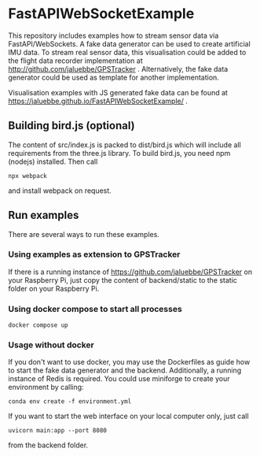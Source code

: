# FastAPIWebSocketExample
This repository includes examples how to stream sensor data via FastAPI/WebSockets.
A fake data generator can be used to create artificial IMU data.
To stream real sensor data, this visualisation could be added to the flight data
recorder implementation at http://github.com/jaluebbe/GPSTracker .
Alternatively, the fake data generator could be used as template for another
implementation.

Visualisation examples with JS generated fake data can be found at https://jaluebbe.github.io/FastAPIWebSocketExample/ .

## Building bird.js (optional)
The content of src/index.js is packed to dist/bird.js which will include all requirements from the three.js library.
To build bird.js, you need npm (nodejs) installed. Then call
```
npx webpack
```
and install webpack on request.

## Run examples
There are several ways to run these examples.
### Using examples as extension to GPSTracker
If there is a running instance of https://github.com/jaluebbe/GPSTracker 
on your Raspberry Pi, just copy the content of backend/static to the static 
folder on your Raspberry Pi.
### Using docker compose to start all processes
```
docker compose up
```
### Usage without docker
If you don't want to use docker, you may use the Dockerfiles as guide how to
start the fake data generator and the backend. Additionally, a running instance
of Redis is required.
You could use miniforge to create your environment by calling:
```
conda env create -f environment.yml
```
If you want to start the web interface on your local computer only, just call
```
uvicorn main:app --port 8080
```
from the backend folder.
